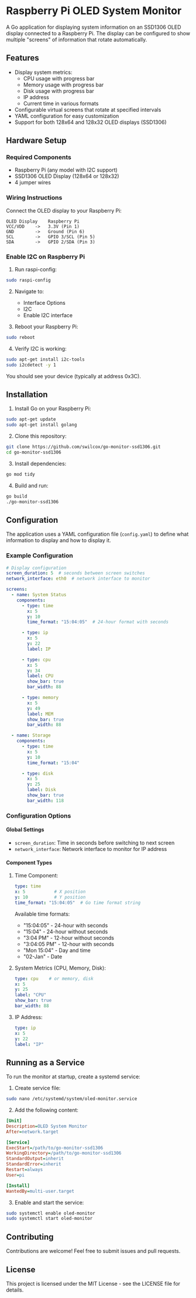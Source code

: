 # Raspberry Pi OLED System Monitor

A Go application for displaying system information on an SSD1306 OLED display connected to a Raspberry Pi. The display can be configured to show multiple "screens" of information that rotate automatically.

## Features

- Display system metrics:
  - CPU usage with progress bar
  - Memory usage with progress bar
  - Disk usage with progress bar
  - IP address
  - Current time in various formats
- Configurable virtual screens that rotate at specified intervals
- YAML configuration for easy customization
- Support for both 128x64 and 128x32 OLED displays (SSD1306)

## Hardware Setup

### Required Components
- Raspberry Pi (any model with I2C support)
- SSD1306 OLED Display (128x64 or 128x32)
- 4 jumper wires

### Wiring Instructions

Connect the OLED display to your Raspberry Pi:

```
OLED Display    Raspberry Pi
VCC/VDD    ->   3.3V (Pin 1)
GND        ->   Ground (Pin 6)
SCL        ->   GPIO 3/SCL (Pin 5)
SDA        ->   GPIO 2/SDA (Pin 3)
```

### Enable I2C on Raspberry Pi

1. Run raspi-config:
```bash
sudo raspi-config
```

2. Navigate to:
   - Interface Options
   - I2C
   - Enable I2C interface

3. Reboot your Raspberry Pi:
```bash
sudo reboot
```

4. Verify I2C is working:
```bash
sudo apt-get install i2c-tools
sudo i2cdetect -y 1
```

You should see your device (typically at address 0x3C).

## Installation

1. Install Go on your Raspberry Pi:
```bash
sudo apt-get update
sudo apt-get install golang
```

2. Clone this repository:
```bash
git clone https://github.com/swilcox/go-monitor-ssd1306.git
cd go-monitor-ssd1306
```

3. Install dependencies:
```bash
go mod tidy
```

4. Build and run:
```bash
go build
./go-monitor-ssd1306
```

## Configuration

The application uses a YAML configuration file (`config.yaml`) to define what information to display and how to display it.

### Example Configuration

```yaml
# Display configuration
screen_duration: 5  # seconds between screen switches
network_interface: eth0  # network interface to monitor

screens:
  - name: System Status
    components:
      - type: time
        x: 5
        y: 10
        time_format: "15:04:05"  # 24-hour format with seconds

      - type: ip
        x: 5
        y: 22
        label: IP

      - type: cpu
        x: 5
        y: 34
        label: CPU
        show_bar: true
        bar_width: 88

      - type: memory
        x: 5
        y: 49
        label: MEM
        show_bar: true
        bar_width: 88

  - name: Storage
    components:
      - type: time
        x: 5
        y: 10
        time_format: "15:04"

      - type: disk
        x: 5
        y: 25
        label: Disk
        show_bar: true
        bar_width: 118
```

### Configuration Options

#### Global Settings
- `screen_duration`: Time in seconds before switching to next screen
- `network_interface`: Network interface to monitor for IP address

#### Component Types
1. Time Component:
   ```yaml
   type: time
   x: 5           # X position
   y: 10          # Y position
   time_format: "15:04:05"  # Go time format string
   ```
   Available time formats:
   - "15:04:05" - 24-hour with seconds
   - "15:04" - 24-hour without seconds
   - "3:04 PM" - 12-hour without seconds
   - "3:04:05 PM" - 12-hour with seconds
   - "Mon 15:04" - Day and time
   - "02-Jan" - Date

2. System Metrics (CPU, Memory, Disk):
   ```yaml
   type: cpu    # or memory, disk
   x: 5
   y: 25
   label: "CPU"
   show_bar: true
   bar_width: 88
   ```

3. IP Address:
   ```yaml
   type: ip
   x: 5
   y: 22
   label: "IP"
   ```

## Running as a Service

To run the monitor at startup, create a systemd service:

1. Create service file:
```bash
sudo nano /etc/systemd/system/oled-monitor.service
```

2. Add the following content:
```ini
[Unit]
Description=OLED System Monitor
After=network.target

[Service]
ExecStart=/path/to/go-monitor-ssd1306
WorkingDirectory=/path/to/go-monitor-ssd1306
StandardOutput=inherit
StandardError=inherit
Restart=always
User=pi

[Install]
WantedBy=multi-user.target
```

3. Enable and start the service:
```bash
sudo systemctl enable oled-monitor
sudo systemctl start oled-monitor
```

## Contributing

Contributions are welcome! Feel free to submit issues and pull requests.

## License

This project is licensed under the MIT License - see the LICENSE file for details.

